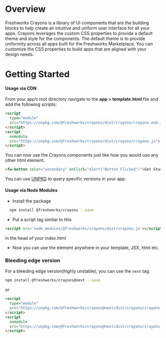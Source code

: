# Overview

Freshworks Crayons is a library of UI components that are the building blocks to help create an intuitive and uniform user interface for all your apps. Crayons leverages the custom CSS properties to provide a default theme and style for the components. The default theme is to provide uniformity across all apps built for the Freshworks Marketplace. You can customize the CSS properties to build apps that are aligned with your design needs.

# Getting Started

#### Usage via CDN
From your app’s root directory navigate to the **app > template.html** file and add the following scripts:

```html
<script
  type="module"
  src="https://unpkg.com/@freshworks/crayons/dist/crayons/crayons.esm.js">
</script>
<script
  nomodule
  src="https://unpkg.com/@freshworks/crayons/dist/crayons/crayons.js">
</script>
```

You can now use the Crayons components just like how you would use any other html element.

```html live
<fw-button color="secondary" onClick="alert('Button Clicked')">Get Started</fw-button>
```

You can use [UNPKG](https://unpkg.com/) to query specific versions in your app.

#### Usage via Node Modules
 - Install the package 
```bash
  npm install @freshworks/crayons --save
```
 - Put a script tag similar to this 
```html
<script src='node_modules/@freshworks/crayons/dist/crayons.js'></script>
``` 
in the head of your index.html
 - Now you can use the element anywhere in your template, JSX, html etc.


### Bleeding edge version

For a bleeding edge version(highly unstable), you can use the `next` tag.
```bash
npm install @freshworks/crayons@next --save
```
or
```html
<script
  type="module"
  src="https://unpkg.com/@freshworks/crayons@next/dist/crayons/crayons.esm.js">
</script>
<script
  nomodule
  src="https://unpkg.com/@freshworks/crayons@next/dist/crayons/crayons.js">
</script>
``` 